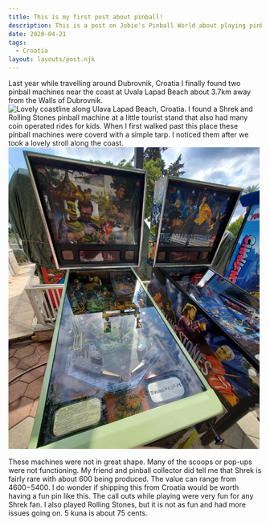 ```yaml
---
title: This is my first post about pinball!
description: This is a post on Jobie's Pinball World about playing pinball in Croatia.
date: 2020-04-21
tags:
  - Croatia
layout: layouts/post.njk
---
```

Last year while travelling around Dubrovnik, Croatia I finally found two pinball machines near the coast at Uvala Lapad Beach about 3.7km away from the Walls of Dubrovnik.
<img src="/img/20210530_145023.jpg" alt="Lovely coastline along Ulava Lapad Beach, Croatia." style="width:500px;height:600px;">
I found a Shrek and Rolling Stones pinball machine at a little tourist stand that also had many coin operated rides for kids. When I first walked past this place these pinball machines were coverd with a simple tarp. I noticed them after we took a lovely stroll along the coast. 
<img src="/img/20210530_160839.jpg" alt="Shrek and Rolling Stones pinball machine near Ulava Lapad Beach, Croatia." style="width:500px;height:600px;">

These machines were not in great shape. Many of the scoops or pop-ups were not functioning. My friend and pinball collector did tell me that Shrek is fairly rare with about 600 being produced. The value can range from $4600-$5400. I do wonder if shipping this from Croatia would be worth having a fun pin like this. The call outs while playing were very fun for any Shrek fan. I also played Rolling Stones, but it is not as fun and had more issues going on.
 5 kuna is about 75 cents.
